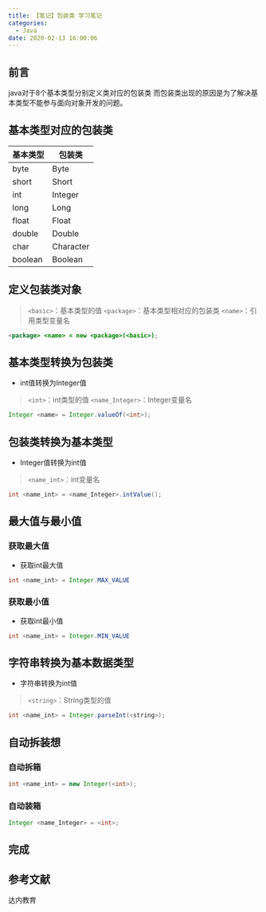 ```yaml
---
title: 【笔记】包装类 学习笔记
categories:
  - Java
date: 2020-02-13 16:00:06
---
```


## 前言

java对于8个基本类型分别定义类对应的包装类
而包装类出现的原因是为了解决基本类型不能参与面向对象开发的问题。

<!-- more -->

## 基本类型对应的包装类

|基本类型|包装类|
|---|---|
|byte|Byte|
|short|Short|
|int|Integer|
|long|Long|
|float|Float|
|double|Double|
|char|Character|
|boolean|Boolean|

## 定义包装类对象

> `<basic>`：基本类型的值
> `<package>`：基本类型相对应的包装类
> `<name>`：引用类型变量名

``` java
<package> <name> = new <package>(<basic>);
```

## 基本类型转换为包装类

- int值转换为Integer值

> `<int>`：int类型的值
> `<name_Integer>`：Integer变量名

``` java
Integer <name> = Integer.valueOf(<int>);
```

## 包装类转换为基本类型

- Integer值转换为int值

> `<name_int>`：int变量名

``` java
int <name_int> = <name_Integer>.intValue();
```

## 最大值与最小值

### 获取最大值

- 获取int最大值

``` java
int <name_int> = Integer.MAX_VALUE
```

### 获取最小值

- 获取int最小值

``` java
int <name_int> = Integer.MIN_VALUE
```

## 字符串转换为基本数据类型

- 字符串转换为int值

> `<string>`：String类型的值

``` java
int <name_int> = Integer.parseInt(<string>);
```

## 自动拆装想

### 自动拆箱

``` java
int <name_int> = new Integer(<int>);
```

### 自动装箱

``` java
Integer <name_Integer> = <int>;
```

## 完成

## 参考文献

达内教育

